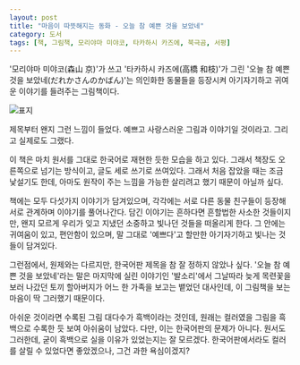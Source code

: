 ```yaml
---
layout: post
title: "마음이 따뜻해지는 동화 - 오늘 참 예쁜 것을 보았네"
category: 도서
tags: [책, 그림책, 모리야마 미야코, 타카하시 카즈에, 북극곰, 서평]
---
```


'모리야마 미야코(森山 京)'가 쓰고
'타카하시 카즈에(高橋 和枝)'가 그린
'오늘 참 예쁜 것을 보았네(だれかさんのかばん)'는
의인화한 동물들을 등장시켜 아기자기하고 귀여운 이야기를 들려주는 그림책이다.

![표지](https://lh3.googleusercontent.com/2Zon4_r6no7ZZBny3KHuvJ0ndUxCAXZV8DIf_fJ0_qjHNGNYREF42BJAaHcuhqfppt4XSflgaAazOQ=s480)

제목부터 왠지 그런 느낌이 들었다.
예쁘고 사랑스러운 그림과 이야기일 것이라고.
그리고 실제로도 그랬다.

이 책은 마치 원서를 그대로 한국어로 재현한 듯한 모습을 하고 있다.
그래서 책장도 오른쪽으로 넘기는 방식이고,
글도 세로 쓰기로 쓰여있다.
그래서 처음 잡았을 때는 조금 낯설기도 한데,
아마도 원작이 주는 느낌을 가능한 살리려고 했기 때문이 아닐까 싶다.

책에는 모두 다섯가지 이야기가 담겨있으며,
각각에는 서로 다른 동물 친구들이 등장해
서로 관계하며 이야기를 풀어나간다.
담긴 이야기는 흔하다면 흔할법한 사소한 것들이지만,
왠지 모르게 우리가 잊고 지냈던 소중하고 빛나던 것들을 떠올리게 한다.
그 안에는 귀여움이 있고,
편안함이 있으며,
말 그대로 '예쁘다'고 할만한 아기자기하고 빛나는 것들이 담겨있다.

그런점에서, 원제와는 다르지만, 한국어판 제목을 참 잘 정하지 않았나 싶다.
'오늘 참 예쁜 것을 보았네'라는 말은
마지막에 실린 이야기인 '발소리'에서
그날따라 늦게 목련꽃을 보러 나갔던 토끼 할아버지가
어느 한 가족을 보고는 뱉었던 대사인데,
이 그림책을 보는 마음이 딱 그러했기 때문이다.

아쉬운 것이라면 수록된 그림 대다수가 흑백이라는 것인데,
원래는 컬러였을 그림을 흑백으로 수록한 듯 보여 아쉬움이 남았다.
다만, 이는 한국어판의 문제가 아니다.
원서도 그러한데, 굳이 흑백으로 실을 이유가 있었는지는 잘 모르겠다.
한국어판에서라도 컬러를 살릴 수 있었다면 좋았겠으나,
그건 과한 욕심이겠지?
